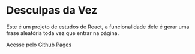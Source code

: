 # Desculpas da Vez

Este é um projeto de estudos de React, a funcionalidade dele é gerar uma frase aleatória toda vez que entrar na página.

Acesse pelo [Github Pages](https://andreeesc.github.io/desculpas-da-vez/)
